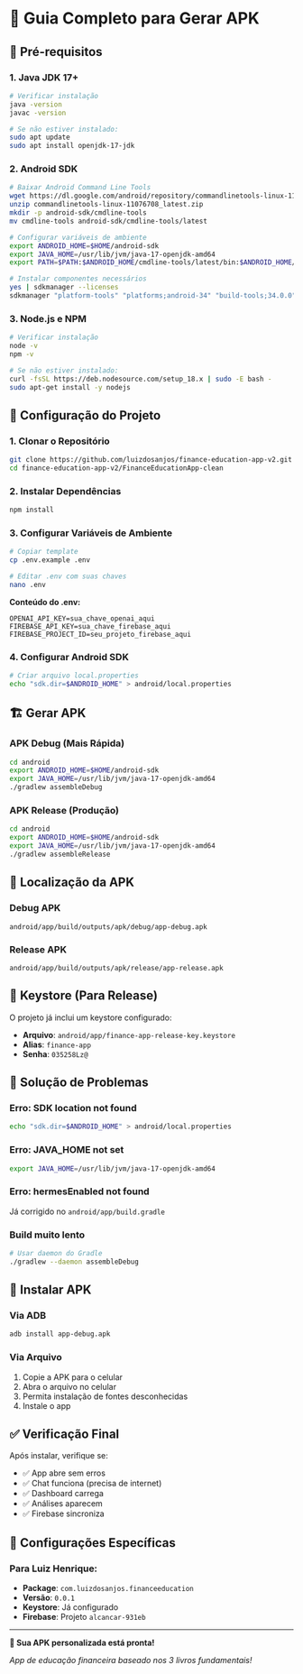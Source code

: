 # 📱 Guia Completo para Gerar APK

## 🎯 **Pré-requisitos**

### **1. Java JDK 17+**
```bash
# Verificar instalação
java -version
javac -version

# Se não estiver instalado:
sudo apt update
sudo apt install openjdk-17-jdk
```

### **2. Android SDK**
```bash
# Baixar Android Command Line Tools
wget https://dl.google.com/android/repository/commandlinetools-linux-11076708_latest.zip
unzip commandlinetools-linux-11076708_latest.zip
mkdir -p android-sdk/cmdline-tools
mv cmdline-tools android-sdk/cmdline-tools/latest

# Configurar variáveis de ambiente
export ANDROID_HOME=$HOME/android-sdk
export JAVA_HOME=/usr/lib/jvm/java-17-openjdk-amd64
export PATH=$PATH:$ANDROID_HOME/cmdline-tools/latest/bin:$ANDROID_HOME/platform-tools

# Instalar componentes necessários
yes | sdkmanager --licenses
sdkmanager "platform-tools" "platforms;android-34" "build-tools;34.0.0"
```

### **3. Node.js e NPM**
```bash
# Verificar instalação
node -v
npm -v

# Se não estiver instalado:
curl -fsSL https://deb.nodesource.com/setup_18.x | sudo -E bash -
sudo apt-get install -y nodejs
```

## 🔧 **Configuração do Projeto**

### **1. Clonar o Repositório**
```bash
git clone https://github.com/luizdosanjos/finance-education-app-v2.git
cd finance-education-app-v2/FinanceEducationApp-clean
```

### **2. Instalar Dependências**
```bash
npm install
```

### **3. Configurar Variáveis de Ambiente**
```bash
# Copiar template
cp .env.example .env

# Editar .env com suas chaves
nano .env
```

**Conteúdo do .env:**
```env
OPENAI_API_KEY=sua_chave_openai_aqui
FIREBASE_API_KEY=sua_chave_firebase_aqui
FIREBASE_PROJECT_ID=seu_projeto_firebase_aqui
```

### **4. Configurar Android SDK**
```bash
# Criar arquivo local.properties
echo "sdk.dir=$ANDROID_HOME" > android/local.properties
```

## 🏗️ **Gerar APK**

### **APK Debug (Mais Rápida)**
```bash
cd android
export ANDROID_HOME=$HOME/android-sdk
export JAVA_HOME=/usr/lib/jvm/java-17-openjdk-amd64
./gradlew assembleDebug
```

### **APK Release (Produção)**
```bash
cd android
export ANDROID_HOME=$HOME/android-sdk
export JAVA_HOME=/usr/lib/jvm/java-17-openjdk-amd64
./gradlew assembleRelease
```

## 📍 **Localização da APK**

### **Debug APK**
```
android/app/build/outputs/apk/debug/app-debug.apk
```

### **Release APK**
```
android/app/build/outputs/apk/release/app-release.apk
```

## 🔑 **Keystore (Para Release)**

O projeto já inclui um keystore configurado:
- **Arquivo**: `android/app/finance-app-release-key.keystore`
- **Alias**: `finance-app`
- **Senha**: `035258Lz@`

## 🚨 **Solução de Problemas**

### **Erro: SDK location not found**
```bash
echo "sdk.dir=$ANDROID_HOME" > android/local.properties
```

### **Erro: JAVA_HOME not set**
```bash
export JAVA_HOME=/usr/lib/jvm/java-17-openjdk-amd64
```

### **Erro: hermesEnabled not found**
Já corrigido no `android/app/build.gradle`

### **Build muito lento**
```bash
# Usar daemon do Gradle
./gradlew --daemon assembleDebug
```

## 📱 **Instalar APK**

### **Via ADB**
```bash
adb install app-debug.apk
```

### **Via Arquivo**
1. Copie a APK para o celular
2. Abra o arquivo no celular
3. Permita instalação de fontes desconhecidas
4. Instale o app

## ✅ **Verificação Final**

Após instalar, verifique se:
- ✅ App abre sem erros
- ✅ Chat funciona (precisa de internet)
- ✅ Dashboard carrega
- ✅ Análises aparecem
- ✅ Firebase sincroniza

## 🎯 **Configurações Específicas**

### **Para Luiz Henrique:**
- **Package**: `com.luizdosanjos.financeeducation`
- **Versão**: `0.0.1`
- **Keystore**: Já configurado
- **Firebase**: Projeto `alcancar-931eb`

---

**🎊 Sua APK personalizada está pronta!**

*App de educação financeira baseado nos 3 livros fundamentais!*

